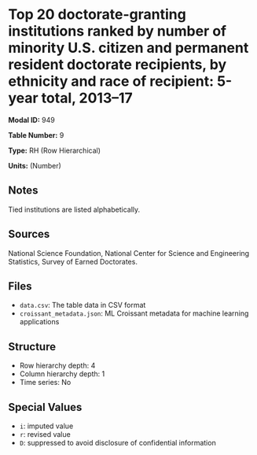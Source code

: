 # Top 20 doctorate-granting institutions ranked by number of minority U.S. citizen and permanent resident doctorate recipients, by ethnicity and race of recipient: 5-year total, 2013&#8211;17

**Modal ID:** 949

**Table Number:** 9

**Type:** RH (Row Hierarchical)

**Units:** (Number)

## Notes

Tied institutions are listed alphabetically.

## Sources

National Science Foundation, National Center for Science and Engineering Statistics, Survey of Earned Doctorates.

## Files

- `data.csv`: The table data in CSV format
- `croissant_metadata.json`: ML Croissant metadata for machine learning applications

## Structure

- Row hierarchy depth: 4
- Column hierarchy depth: 1
- Time series: No

## Special Values

- `i`: imputed value
- `r`: revised value
- `D`: suppressed to avoid disclosure of confidential information

